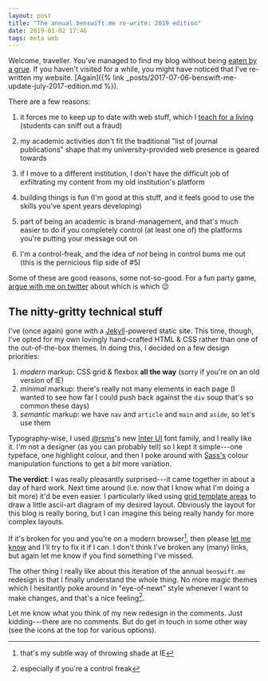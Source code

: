 ```yaml
---
layout: post
title: "The annual benswift.me re-write: 2019 edition"
date: 2019-01-02 17:46
tags: meta web
---
```


Welcome, traveller. You've managed to find my blog without being
[eaten by a grue](http://zork.wikia.com/wiki/Grue). If you haven't visited for a
while, you might have noticed that I've re-written my website. [Again]({%
link _posts/2017-07-06-benswift-me-update-july-2017-edition.md %}).

There are a few reasons:

1. it forces me to keep up to date with web stuff, which I
   [teach for a living](https://cs.anu.edu.au/courses/comp1720/) (students can
   sniff out a fraud)

2. my academic activities don't fit the traditional "list of journal
   publications" shape that my university-provided web presence is geared
   towards

3. if I move to a different institution, I don't have the difficult job of
   exfiltrating my content from my old institution's platform

4. building things is fun (I'm good at this stuff, and it feels good to use the
   skills you've spent years developing)

5. part of being an academic is brand-management, and that's much easier to do
   if you completely control (at least one of) the platforms you're putting your
   message out on

6. I'm a control-freak, and the idea of _not_ being in control bums me out (this
   is the pernicious flip side of #5)

Some of these are good reasons, some not-so-good. For a fun party game,
[argue with me on twitter](https://twitter.com/benswift) about which is which 😉

## The nitty-gritty technical stuff

I've (once again) gone with a [Jekyll](https://jekyllrb.com/)-powered static
site. This time, though, I've opted for my own lovingly hand-crafted HTML & CSS
rather than one of the out-of-the-box themes. In doing this, I decided on a few
design priorities:

1. _modern_ markup: CSS grid & flexbox **all the way** (sorry if you're on an
   old version of IE)
2. _minimal_ markup: there's really not many elements in each page (I wanted to
   see how far I could push back against the `div` soup that's so common these
   days)
3. _semantic_ markup: we have `nav` and `article` and `main` and `aside`, so
   let's use them

Typography-wise, I used [@rsms](https://twitter.com/rsms)'s new
[Inter UI](https://rsms.me/inter/) font family, and I really like it. I'm not a
designer (as you can probably tell) so I kept it simple---one typeface, one
highlight colour, and then I poke around with
[Sass's](https://www.sass-lang.com) colour manipulation functions to get a _bit_
more variation.

**The verdict**: I was really pleasantly surprised---it came together in about a
day of hard work. Next time around (i.e. now that I know what I'm doing a bit
more) it'd be even easier. I particularly liked using
[grid template areas](https://css-tricks.com/snippets/css/complete-guide-grid/#prop-grid-template-areas)
to draw a little ascii-art diagram of my desired layout. Obviously the layout
for this blog is really boring, but I can imagine this being really handy for
more complex layouts.

If it's broken for you and you're on a modern browser[^ie-shade], then please
[let me know](mailto:ben.swift@anu.edu.au) and I'll try to fix it if I can. I
don't think I've broken any (many) links, but again let me know if you find
something I've missed.

[^ie-shade]: that's my subtle way of throwing shade at IE

The other thing I really like about this iteration of the annual `benswift.me`
redesign is that I finally understand the whole thing. No more magic themes
which I hesitantly poke around in "eye-of-newt" style whenever I want to make
changes, and that's a nice feeling[^control-freak].

[^control-freak]: especially if you're a control freak

Let me know what you think of my new redesign in the comments. Just
kidding---there are no comments. But do get in touch in some other way (see the
icons at the top for various options).
